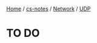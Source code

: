 [Home](https://mengxianbin.github.io) /
[cs-notes](https://mengxianbin.github.io/cs-notes/site) /
[Network](https://mengxianbin.github.io/cs-notes/site/Network) /
[UDP](https://mengxianbin.github.io/cs-notes/site/Network/UDP)

# TO DO
